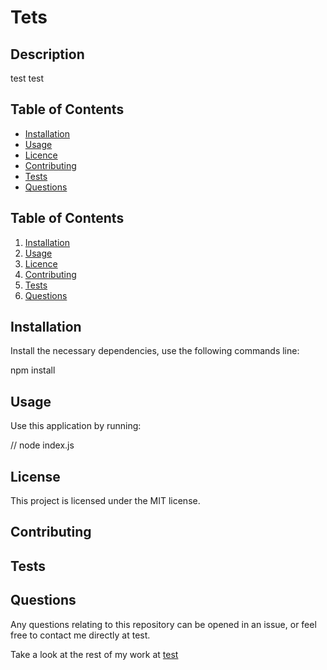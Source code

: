 
# Tets

  <!-- Licence Badge to go here -->
## Description
test test

## Table of Contents
- [Installation](#Installation)
- [Usage](#Usage)
- [Licence](#Licence)
- [Contributing](#Contributing)
- [Tests](#Tests)
- [Questions](#Questions)


<h2>Table of Contents</h2>
<ol>
    <li><a href="#Installation">Installation</a></li>
    <li><a href="#Usage">Usage</a></li>
    <li><a href="#Licence">Licence</a></li>
    <li><a href="#Contributing">Contributing</a></li>
    <li><a href="#Tests">Tests</a></li>
    <li><a href="#Questions">Questions</a></li>
</ol>


## Installation

Install the necessary dependencies, use the following commands line:


npm install





## Usage

Use this application by running:

// node index.js


## License

This project is licensed under the MIT license.

## Contributing

## Tests

## Questions

Any questions relating to this repository can be opened in an issue, or feel free to contact me 
directly at test.

Take a look at the rest of my work at [test](https://github.com/Chriscds)

